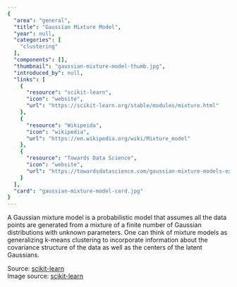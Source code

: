 ```yaml
---
{
  "area": "general",
  "title": "Gaussian Mixture Model",
  "year": null,
  "categories": [
    "clustering"
  ],
  "components": [],
  "thumbnail": "gaussian-mixture-model-thumb.jpg",
  "introduced_by": null,
  "links": [
    {
      "resource": "scikit-learn",
      "icon": "website",
      "url": "https://scikit-learn.org/stable/modules/mixture.html"
    },
    {
      "resource": "Wikipeida",
      "icon": "wikipedia",
      "url": "https://en.wikipedia.org/wiki/Mixture_model"
    },
    {
      "resource": "Towards Data Science",
      "icon": "website",
      "url": "https://towardsdatascience.com/gaussian-mixture-models-explained-6986aaf5a95"
    }
  ],
  "card": "gaussian-mixture-model-card.jpg"
}
---
```

A Gaussian mixture model is a probabilistic model that assumes all the data points are generated from a mixture of a finite number of Gaussian distributions with unknown parameters. One can think of mixture models as generalizing k-means clustering to incorporate information about the covariance structure of the data as well as the centers of the latent Gaussians.  

Source: [scikit-learn](https://scikit-learn.org/stable/modules/mixture.html)  
Image source: [scikit-learn](https://scikit-learn.org/stable/modules/mixture.html)
